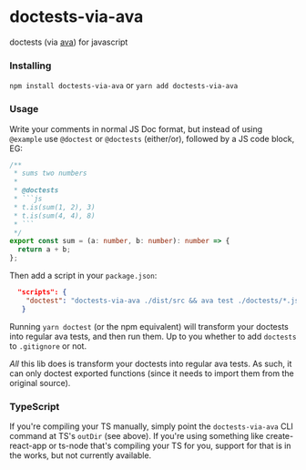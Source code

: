 # doctests-via-ava
doctests (via [ava](https://github.com/avajs/ava)) for javascript

### Installing

`npm install doctests-via-ava` or `yarn add doctests-via-ava`

### Usage

Write your comments in normal JS Doc format, but instead of using `@example` use `@doctest` or `@doctests` (either/or), followed by a JS code block, EG:

```typescript
/**
 * sums two numbers
 *
 * @doctests
 * ```js
 * t.is(sum(1, 2), 3)
 * t.is(sum(4, 4), 8)
 * ```
 */
export const sum = (a: number, b: number): number => {
  return a + b;
};
```

Then add a script in your `package.json`:
```json
  "scripts": {
    "doctest": "doctests-via-ava ./dist/src && ava test ./doctests/*.js"
   }
 ```

Running `yarn doctest` (or the npm equivalent) will transform your doctests into regular ava tests, and then run them.  Up to you whether to add `doctests` to `.gitignore` or not.

_All_ this lib does is transform your doctests into regular ava tests.  As such, it can only doctest exported functions (since it needs to import them from the original source).

### TypeScript

If you're compiling your TS manually, simply point the `doctests-via-ava` CLI command at TS's `outDir` (see above).  If you're using something like create-react-app or ts-node that's compiling your TS for you, support for that is in the works, but not currently available.
